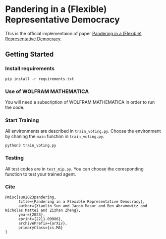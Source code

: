 # Pandering in a (Flexible) Representative Democracy

This is the official implementaion of paper [Pandering in a (Flexible) Representative Democracy](https://arxiv.org/abs/2211.09986).

## Getting Started
### Install requirements
```
pip install -r requirements.txt
```
### Use of WOLFRAM MATHEMATICA
You will need a subscription of WOLFRAM MATHEMATICA in order to run the code.

### Start Training 
All environments are described in `train_voting.py`. Choose the environment by chaning the `main` function in `train_voting.py`.
```
python3 train_voting.py
```

### Testing
All test codes are in `test_mip.py`. You can choose the coresponding function to test your trained agent.

### Cite 
```
@misc{sun2023pandering,
      title={Pandering in a Flexible Representative Democracy}, 
      author={Xiaolin Sun and Jacob Masur and Ben Abramowitz and Nicholas Mattei and Zizhan Zheng},
      year={2023},
      eprint={2211.09986},
      archivePrefix={arXiv},
      primaryClass={cs.MA}
}
```


